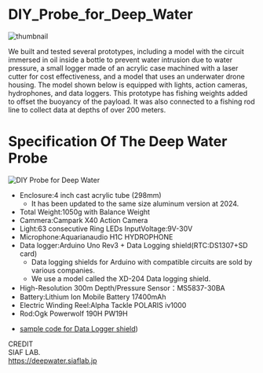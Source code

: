 # DIY_Probe_for_Deep_Water
<img src="https://github.com/siaflab/Deep_Water_Data_Logging-Lake_Shikotu/blob/main/DIY_Probe_for_Deep_Water/work_on_board.png" alt="thumbnail" title="thumbnail">  

We built and tested several prototypes, including a model with the circuit immersed in oil inside a bottle to prevent water intrusion due to water pressure, a small logger made of an acrylic case machined with a laser cutter for cost effectiveness, and a model that uses an underwater drone housing. The model shown below is equipped with lights, action cameras, hydrophones, and data loggers. This prototype has fishing weights added to offset the buoyancy of the payload. It was also connected to a fishing rod line to collect data at depths of over 200 meters.

# Specification Of The Deep Water Probe
<img src="https://github.com/siaflab/Deep_Water_Data_Logging_At_Lake_Shikotu/blob/main/DIY_Probe_for_Deep_Water/probe.png" title="DIY Probe for Deep Water">  
  
- Enclosure:4 inch cast acrylic tube (298mm) 
    - It has been updated to the same size aluminum version at 2024.  
- Total Weight:1050g with Balance Weight  
- Cammera:Campark X40 Action Camera  
- Light:63 consecutive Ring LEDs InputVoltage:9V-30V  
- Microphone:Aquarianaudio H1C HYDROPHONE  
- Data logger:Arduino Uno Rev3 + Data Logging shield(RTC:DS1307+SD card)
    - Data logging shields for Arduino with compatible circuits are sold by various companies.
    - We use a model called the XD-204 Data logging shield.  
- High-Resolution 300m Depth/Pressure Sensor：MS5837-30BA  
- Battery:Lithium Ion Mobile Battery 17400mAh  
- Electric Winding Reel:Alpha Tackle POLARIS iv1000  
- Rod:Ogk Powerwolf 190H PW19H  

* [sample code for Data Logger shield](https://github.com/siaflab/Deep_Water_Data_Logging_At_Lake_Shikotu/tree/main/DIY_Probe_for_Deep_Water/Sample_Code))
  
CREDIT  
SIAF LAB.  
https://deepwater.siaflab.jp
